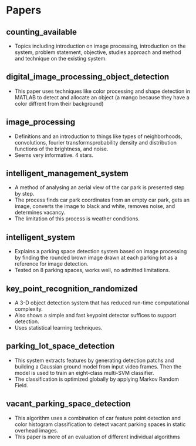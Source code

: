 Papers
======
## counting_available
- Topics including introduction on image processing, introduction on the system, 
problem statement, objective, studies approach and method and technique on the existing system. 


## digital_image_processing_object_detection

- This paper uses techniques like color processing and shape detection in MATLAB to detect and allocate an object 
(a mango because they have a color diffrent from their background) 


## image_processing

- Definitions and an introduction to things like types of neighborhoods, convolutions,
fourier transformsprobability density and distribution functions of the brightness, and
noise. 
- Seems very informative. 4 stars.  


## intelligent_management_system

- A method of analysing an aerial view of the car park is presented step by step. 
- The process finds car park coordinates from an empty car park, gets an image, 
converts the image to black and white, removes noise, and determines vacancy. 
- The limitation of this process is weather conditions.


## intelligent_system

- Explains a parking space detection system based on image processing by finding the 
rounded brown image drawn at each parking lot as a reference for image detection.
- Tested on 8 parking spaces, works well, no admitted limitations.


## key_point_recognition_randomized

- A 3-D object detection system that has reduced run-time computational complexity. 
- Also shows a simple and fast keypoint detector suffices to support detection.
- Uses statistical learning techniques.


## parking_lot_space_detection

- This system extracts features by generating detection patchs and building a Gaussian 
ground model from input video frames. Then the model is used to train an eight-class 
multi-SVM classifier. 
- The classification is optimized globally by applying Markov Random Field. 


## vacant_parking_space_detection

- This algorithm uses a combination of car feature point detection and color histogram 
classification to detect vacant parking spaces in static overhead images. 
- This paper is more of an evaluation of different individual algorithms
